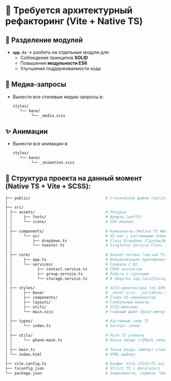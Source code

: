 # 🔧 Требуется архитектурный рефакторинг (Vite + Native TS)

## 🧩 Разделение модулей

- **`app.ts`** → разбить на отдельные модули для:
    - Соблюдения принципов **SOLID**
    - Повышения **модульности ES6**
    - Улучшения поддерживаемости кода

## 📱 Медиа-запросы
- Вынести все стилевые медиа-запросы в:
  ```bash
  styles/                               
     └── base/                           
          └── _media.scss                           
  ```

## ✨ Анимации
- Вынести все анимации в:
  ```bash
  styles/                               
     └── base/                           
          └── _animation.scss                           
  ```

## 🌳 Структура проекта на данный момент (Native TS + Vite + SCSS):
  ```bash
├── public/                                 # Статические файлы (sprite.svg, favicon.ico)
│
├── src/
│ ├── assets/                               # Ресурсы
│ │     ├── fonts/                          # Шрифты (woff2)
│ │     └── icons/                          # SVG-иконки
│ │
│ ├── components/                           # Компоненты (Native TS Web Components)
│ │     └── ui/                             # UI-кит с кастомными элементами
│ │         ├── dropdown.ts                 # Class Dropdown (Группы/Выбор)
│ │         └── toaster.ts                  # Singleton Service Class Тостер-уведомления
│ │
│ ├── core/                                 # Бизнес-логика (чистый TS)
│ │     ├── app.ts                          # Инициализация приложения 
│ │     └── services/                       # Сервисы с DI
│ │           ├── contact.service.ts        # CRUD контактов
│ │           ├── group.service.ts          # Работа с группами
│ │           └── storage.service.ts        # # Обертка над localStorage
│ │
│ ├── styles/                               # SCSS-архитектура (по БЭМ)
│ │     ├── base/                           # _reset.scss, _variables.scss, _fonts.scss
│ │     ├── components/                     # Стили UI-компонентов
│ │     ├── layouts/                        # Глобальные макеты
│ │     ├── utils/                          # SCSS-миксины
│ │     └── main.scss                       # Главный файл (@use импорты)
│ │
│ ├── types/                                # Кастомные типы TS
│ │     └── index.ts                        # Экспорт типов
│ │
│ ├── utils/                                # Pure TS утилиты
│ │     └── phone-mask.ts                   # Маска ввода (+IMask типы)
│ │
│ ├── main.ts                               # Точка входа (импорт стилей)
│ └── index.html                            # HTML-шаблон
│
├── vite.config.ts                          # Конфиг Vite (SCSS+TS настройки)
├── tsconfig.json                           # Strict TS с decorators
└── package.json                            # Зависимости, скрипты "dev"/"build"
  ```
